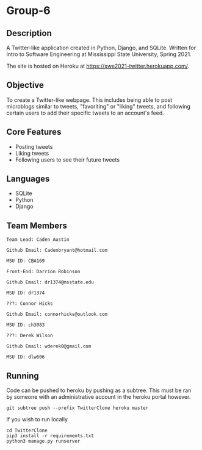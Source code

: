# Group-6
Description
-----------------
A Twitter-like application created in Python, Django, and SQLite. Written for Intro to Software Engineering at Mississippi State University, Spring 2021.

The site is hosted on Heroku at https://swe2021-twitter.herokuapp.com/. 

Objective
-----------------
To create a Twitter-like webpage. This includes being able to post microblogs similar to tweets, "favoriting" or "liking" tweets, and following certain users to add their specific tweets to an account's feed.

Core Features
-----------------
* Posting tweets
* Liking tweets
* Following users to see their future tweets

Languages
-----------------
* SQLite
* Python
* Django

Team Members
---------------
```
Team Lead: Caden Austin

Github Email: Cadenbryant@hotmail.com

MSU ID: CBA169 
```
```
Front-End: Darrion Robinson

Github Email: dr1374@msstate.edu

MSU ID: dr1374
```
```
???: Connor Hicks

Github Email: connorhicks@outlook.com

MSU ID: ch3083 
```
```
???: Derek Wilson

Github Email: wderek0@gmail.com

MSU ID: dlw606
```

Running
---------------
Code can be pushed to heroku by pushing as a subtree. This must be ran by someone with an administrative account in the heroku portal however.
```
git subtree push --prefix TwitterClone heroku master
```
If you wish to run locally
```
cd TwitterClone
pip3 install -r requirements.txt
python3 manage.py runserver
```
